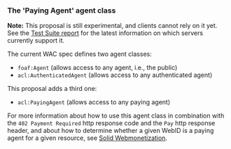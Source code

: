 ### The 'Paying Agent' agent class

**Note:** This proposal is still experimental, and clients cannot rely
on it yet. See the [Test Suite report](https://github.com/solid/test-suite#table)
for the latest information on which servers currently support it.

The current WAC spec defines two agent classes:
* `foaf:Agent` (allows access to any agent, i.e., the public)
* `acl:AuthenticatedAgent` (allows access to any authenticated agent)

This proposal adds a third one:
* `acl:PayingAgent` (allows access to any paying agent)

For more information about how to use this agent class in combination with
the `402 Payment Required` http response code and the `Pay` http response header,
and about how to determine whether a given WebID
is a paying agent for a given resource, see
[Solid Webmonetization](https://github.com/solid/webmonetization/blob/main/README.md#requiring-payment-for-resources).